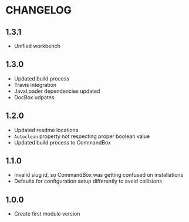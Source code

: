CHANGELOG
=========

## 1.3.1
* Unified workbench

## 1.3.0
* Updated build process
* Travis integration
* JavaLoader dependencies updated
* DocBox udpates

## 1.2.0 
* Updated readme locations
* `Autoclean` property not respecting proper boolean value
* Updated build process to CommandBox

## 1.1.0
* Invalid slug id, so CommandBox was getting confused on installations
* Defaults for configuration setup differently to avoid collisions

## 1.0.0
* Create first module version